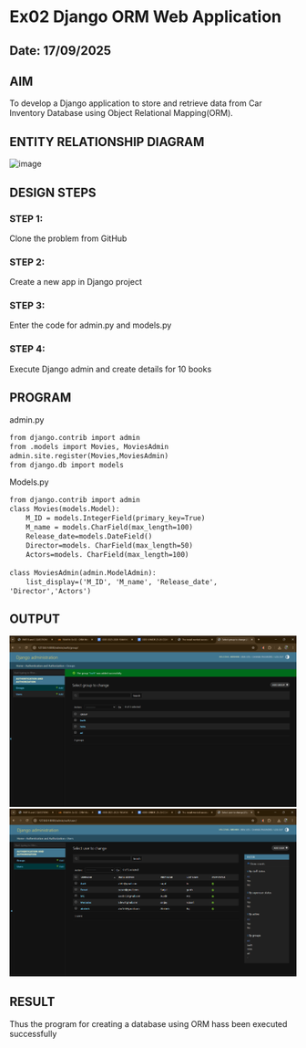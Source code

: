# Ex02 Django ORM Web Application
## Date: 17/09/2025

## AIM
To develop a Django application to store and retrieve data from Car Inventory Database using Object Relational Mapping(ORM).

## ENTITY RELATIONSHIP DIAGRAM
<img width="830" height="438" alt="image" src="https://github.com/user-attachments/assets/5bddbf3b-db0f-4538-8494-04b2fb7a48ee" />



## DESIGN STEPS

### STEP 1:
Clone the problem from GitHub

### STEP 2:
Create a new app in Django project

### STEP 3:
Enter the code for admin.py and models.py

### STEP 4:
Execute Django admin and create details for 10 books

## PROGRAM
admin.py
```
from django.contrib import admin
from .models import Movies, MoviesAdmin
admin.site.register(Movies,MoviesAdmin)
from django.db import models
```

Models.py
```
from django.contrib import admin
class Movies(models.Model):
    M_ID = models.IntegerField(primary_key=True)
    M_name = models.CharField(max_length=100)
    Release_date=models.DateField()
    Director=models. CharField(max_length=50)
    Actors=models. CharField(max_length=100)
 
class MoviesAdmin(admin.ModelAdmin):
    list_display=('M_ID', 'M_name', 'Release_date', 'Director','Actors')
```


## OUTPUT
![alt text](image.png)
![alt text](image-1.png)

## RESULT
Thus the program for creating a database using ORM hass been executed successfully
